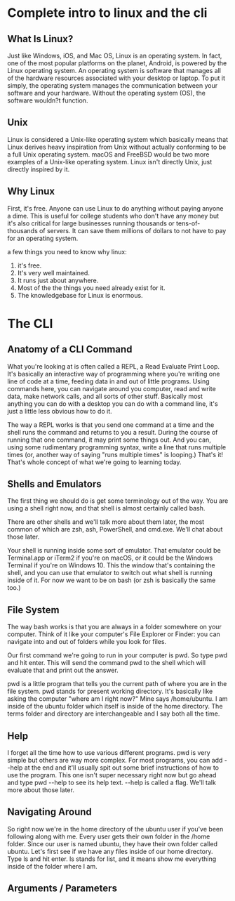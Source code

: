 # Complete intro to linux and the cli

## What Is Linux?
Just like Windows, iOS, and Mac OS, Linux is an operating system. In fact, one of the most popular platforms on the planet, Android, is powered by the Linux operating system. An operating system is software that manages all of the hardware resources associated with your desktop or laptop. To put it simply, the operating system manages the communication between your software and your hardware. Without the operating system (OS), the software wouldn?t function.

## Unix
Linux is considered a Unix-like operating system which basically means that Linux derives heavy inspiration from Unix without actually conforming to be a full Unix operating system. macOS and FreeBSD would be two more examples of a Unix-like operating system. Linux isn't directly Unix, just directly inspired by it.

## Why Linux
First, it's free. Anyone can use Linux to do anything without paying anyone a dime. This is useful for college students who don't have any money but it's also critical for large businesses running thousands or tens-of-thousands of servers. It can save them millions of dollars to not have to pay for an operating system.

a few things you need to know why linux:
1. it's free.
2. It's very well maintained.
3. It runs just about anywhere.
4. Most of the the things you need already exist for it.
5. The knowledgebase for Linux is enormous.

# The CLI
## Anatomy of a CLI Command
What you're looking at is often called a REPL, a Read Evaluate Print Loop. It's basically an interactive way of programming where you're writing one line of code at a time, feeding data in and out of little programs. Using commands here, you can navigate around you computer, read and write data, make network calls, and all sorts of other stuff. Basically most anything you can do with a desktop you can do with a command line, it's just a little less obvious how to do it.

The way a REPL works is that you send one command at a time and the shell runs the command and returns to you a result. During the course of running that one command, it may print some things out. And you can, using some rudimentary programming syntax, write a line that runs multiple times (or, another way of saying "runs multiple times" is looping.) That's it! That's whole concept of what we're going to learning today.

## Shells and Emulators
The first thing we should do is get some terminology out of the way. You are using a shell right now, and that shell is almost certainly called bash.

There are other shells and we'll talk more about them later, the most common of which are zsh, ash, PowerShell, and cmd.exe. We'll chat about those later.

Your shell is running inside some sort of emulator. That emulator could be Terminal.app or iTerm2 if you're on macOS, or it could be the Windows Terminal if you're on Windows 10. This the window that's containing the shell, and you can use that emulator to switch out what shell is running inside of it. For now we want to be on bash (or zsh is basically the same too.)

## File System
The way bash works is that you are always in a folder somewhere on your computer. Think of it like your computer's File Explorer or Finder: you can navigate into and out of folders while you look for files.

Our first command we're going to run in your computer is pwd. So type pwd and hit enter. This will send the command pwd to the shell which will evaluate that and print out the answer.

pwd is a little program that tells you the current path of where you are in the file system. pwd stands for present working directory. It's basically like asking the computer "where am I right now?" Mine says /home/ubuntu. I am inside of the ubuntu folder which itself is inside of the home directory. The terms folder and directory are interchangeable and I say both all the time.

## Help
I forget all the time how to use various different programs. pwd is very simple but others are way more complex. For most programs, you can add --help at the end and it'll usually spit out some brief instructions of how to use the program. This one isn't super necessary right now but go ahead and type pwd --help to see its help text. --help is called a flag. We'll talk more about those later.



## Navigating Around
So right now we're in the home directory of the ubuntu user if you've been following along with me. Every user gets their own folder in the /home folder. Since our user is named ubuntu, they have their own folder called ubuntu. Let's first see if we have any files inside of our home directory. Type ls and hit enter. ls stands for list, and it means show me everything inside of the folder where I am.

## Arguments / Parameters

